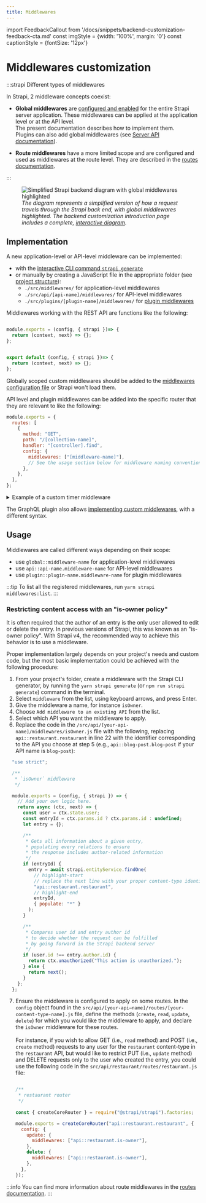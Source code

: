 ```yaml
---
title: Middlewares
---
```


import FeedbackCallout from '/docs/snippets/backend-customization-feedback-cta.md'
const imgStyle = {width: '100%', margin: '0'}
const captionStyle = {fontSize: '12px'}

# Middlewares customization

:::strapi Different types of middlewares

In Strapi, 2 middleware concepts coexist:

- **Global middlewares** are [configured and enabled](/dev-docs/configurations/middlewares) for the entire Strapi server application. These middlewares can be applied at the application level or at the API level. <br/>The present documentation describes how to implement them.<br/>Plugins can also add global middlewares (see [Server API documentation](/dev-docs/plugins/server-api)).

- **Route middlewares** have a more limited scope and are configured and used as middlewares at the route level. They are described in the [routes documentation](/dev-docs/backend-customization/routes#middlewares).

:::

<figure style={imgStyle}>
  <img src="/img/assets/backend-customization/diagram-global-middlewares.png" alt="Simplified Strapi backend diagram with global middlewares highlighted" />
  <em><figcaption style={captionStyle}>The diagram represents a simplified version of how a request travels through the Strapi back end, with global middlewares highlighted. The backend customization introduction page includes a complete, <a href="/dev-docs/backend-customization#interactive-diagram">interactive diagram</a>.</figcaption></em>
</figure>

## Implementation

A new application-level or API-level middleware can be implemented:

- with the [interactive CLI command `strapi generate`](/dev-docs/cli#strapi-generate)
- or manually by creating a JavaScript file in the appropriate folder (see [project structure](/dev-docs/project-structure)):
  - `./src/middlewares/` for application-level middlewares
  - `./src/api/[api-name]/middlewares/` for API-level middlewares
  - `./src/plugins/[plugin-name]/middlewares/` for [plugin middlewares](/dev-docs/plugins/server-api#middlewares)

Middlewares working with the REST API are functions like the following:

<Tabs groupId="js-ts">
<TabItem value="js" label="JavaScript">

```js title="./src/middlewares/my-middleware.js or ./src/api/[api-name]/middlewares/my-middleware.js"

module.exports = (config, { strapi })=> {
  return (context, next) => {};
};
```

</TabItem>

<TabItem value="ts" label="TypeScript">

```js title="./src/middlewares/my-middleware.js or ./src/api/[api-name]/middlewares/my-middleware.ts"

export default (config, { strapi })=> {
  return (context, next) => {};
};
```

</TabItem>
</Tabs>

Globally scoped custom middlewares should be added to the [middlewares configuration file](/dev-docs/configurations/middlewares#loading-order) or Strapi won't load them.

API level and plugin middlewares can be added into the specific router that they are relevant to like the following:

```js title="./src/api/[api-name]/routes/[collection-name].js or ./src/plugins/[plugin-name]/server/routes/index.js"
module.exports = {
  routes: [
    {
      method: "GET",
      path: "/[collection-name]",
      handler: "[controller].find",
      config: {
        middlewares: ["[middleware-name]"],
        // See the usage section below for middleware naming conventions
      },
    },
  ],
};
```

<details>
<summary>Example of a custom timer middleware</summary>

<Tabs groupId="js-ts">
<TabItem value="js" label="JavaScript">

```js title="path: /config/middlewares.js"
module.exports = () => {
  return async (ctx, next) => {
    const start = Date.now();

    await next();

    const delta = Math.ceil(Date.now() - start);
    ctx.set('X-Response-Time', delta + 'ms');
  };
};
```

</TabItem>

<TabItem value="ts" label="TypeScript">

```js title="/config/middlewares.ts"

export default () => {
  return async (ctx, next) => {
    const start = Date.now();

    await next();

    const delta = Math.ceil(Date.now() - start);
    ctx.set('X-Response-Time', delta + 'ms');
  };
};
```

</TabItem>
</Tabs>

</details>

The GraphQL plugin also allows [implementing custom middlewares](/dev-docs/plugins/graphql#middlewares), with a different syntax.

## Usage

Middlewares are called different ways depending on their scope:

- use `global::middleware-name` for application-level middlewares
- use `api::api-name.middleware-name` for API-level middlewares
- use `plugin::plugin-name.middleware-name` for plugin middlewares

:::tip
To list all the registered middlewares, run `yarn strapi middlewares:list`.
:::

### Restricting content access with an "is-owner policy"

It is often required that the author of an entry is the only user allowed to edit or delete the entry. In previous versions of Strapi, this was known as an "is-owner policy". With Strapi v4, the recommended way to achieve this behavior is to use a middleware.

Proper implementation largely depends on your project's needs and custom code, but the most basic implementation could be achieved with the following procedure: 

1. From your project's folder, create a middleware with the Strapi CLI generator, by running the `yarn strapi generate` (or `npm run strapi generate`) command in the terminal.
2. Select `middleware` from the list, using keyboard arrows, and press Enter.
3. Give the middleware a name, for instance `isOwner`.
4. Choose `Add middleware to an existing API` from the list.
5. Select which API you want the middleware to apply.
6. Replace the code in the `/src/api/[your-api-name]/middlewares/isOwner.js` file with the following, replacing `api::restaurant.restaurant` in line 22 with the identifier corresponding to the API you choose at step 5 (e.g., `api::blog-post.blog-post` if your API name is `blog-post`):

  ```js showLineNumbers title="src/api/blog-post/middlewares/isOwner.js"
    "use strict";

    /**
     * `isOwner` middleware
     */

    module.exports = (config, { strapi }) => {
      // Add your own logic here.
      return async (ctx, next) => {
        const user = ctx.state.user;
        const entryId = ctx.params.id ? ctx.params.id : undefined;
        let entry = {};

        /** 
         * Gets all information about a given entry,
         * populating every relations to ensure 
         * the response includes author-related information
         */
        if (entryId) {
          entry = await strapi.entityService.findOne(
            // highlight-start
            // replace the next line with your proper content-type identifier
            "api::restaurant.restaurant",
            // highlight-end
            entryId,
            { populate: "*" }
          );
        }

        /**
         * Compares user id and entry author id
         * to decide whether the request can be fulfilled
         * by going forward in the Strapi backend server
         */
        if (user.id !== entry.author.id) {
          return ctx.unauthorized("This action is unauthorized.");
        } else {
          return next();
        }
      };
    };
  ```

7. Ensure the middleware is configured to apply on some routes. In the `config` object found in the `src/api/[your-api–name]/routes/[your-content-type-name].js` file, define the methods (`create`, `read`, `update`, `delete`) for which you would like the middleware to apply, and declare the `isOwner` middleware for these routes.<br /><br />For instance, if you wish to allow GET (i.e., `read` method) and POST (i.e., `create` method) requests to any user for the `restaurant` content-type in the `restaurant` API, but would like to restrict PUT (i.e., `update` method) and DELETE requests only to the user who created the entry, you could use the following code in the `src/api/restaurant/routes/restaurant.js` file:

    ```js title="src/api/restaurant/routes/restaurant.js"

    /**
     * restaurant router
     */
      
    const { createCoreRouter } = require("@strapi/strapi").factories;

    module.exports = createCoreRouter("api::restaurant.restaurant", {
      config: {
        update: {
          middlewares: ["api::restaurant.is-owner"],
        },
        delete: {
          middlewares: ["api::restaurant.is-owner"],
        },
      },
    });
    ```

:::info
You can find more information about route middlewares in the [routes documentation](/dev-docs/backend-customization/routes).
:::
